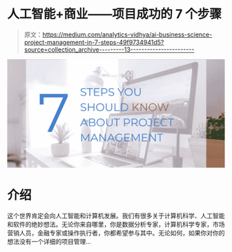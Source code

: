 # 人工智能+商业——项目成功的 7 个步骤

> 原文：<https://medium.com/analytics-vidhya/ai-business-science-project-management-in-7-steps-49f9734941d5?source=collection_archive---------13----------------------->

![](img/ae6acead19f76d288b68a6ab940b759d.png)

# 介绍

这个世界肯定会向人工智能和计算机发展。我们有很多关于计算机科学、人工智能和软件的绝妙想法。无论你来自哪里，你是数据分析专家，计算机科学专家，市场营销人员，金融专家或操作执行者，你都希望参与其中。无论如何，如果你对你的想法没有一个详细的项目管理…